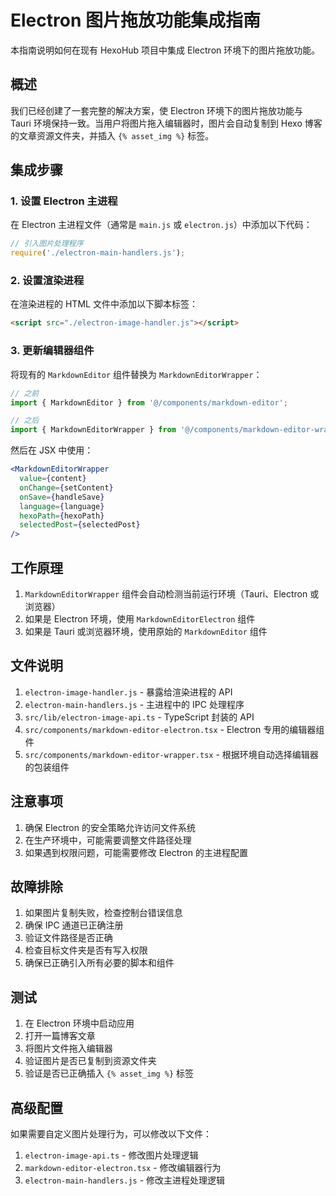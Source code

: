 # Electron 图片拖放功能集成指南

本指南说明如何在现有 HexoHub 项目中集成 Electron 环境下的图片拖放功能。

## 概述

我们已经创建了一套完整的解决方案，使 Electron 环境下的图片拖放功能与 Tauri 环境保持一致。当用户将图片拖入编辑器时，图片会自动复制到 Hexo 博客的文章资源文件夹，并插入 `{% asset_img %}` 标签。

## 集成步骤

### 1. 设置 Electron 主进程

在 Electron 主进程文件（通常是 `main.js` 或 `electron.js`）中添加以下代码：

```javascript
// 引入图片处理程序
require('./electron-main-handlers.js');
```

### 2. 设置渲染进程

在渲染进程的 HTML 文件中添加以下脚本标签：

```html
<script src="./electron-image-handler.js"></script>
```

### 3. 更新编辑器组件

将现有的 `MarkdownEditor` 组件替换为 `MarkdownEditorWrapper`：

```typescript
// 之前
import { MarkdownEditor } from '@/components/markdown-editor';

// 之后
import { MarkdownEditorWrapper } from '@/components/markdown-editor-wrapper';
```

然后在 JSX 中使用：

```jsx
<MarkdownEditorWrapper
  value={content}
  onChange={setContent}
  onSave={handleSave}
  language={language}
  hexoPath={hexoPath}
  selectedPost={selectedPost}
/>
```

## 工作原理

1. `MarkdownEditorWrapper` 组件会自动检测当前运行环境（Tauri、Electron 或浏览器）
2. 如果是 Electron 环境，使用 `MarkdownEditorElectron` 组件
3. 如果是 Tauri 或浏览器环境，使用原始的 `MarkdownEditor` 组件

## 文件说明

1. `electron-image-handler.js` - 暴露给渲染进程的 API
2. `electron-main-handlers.js` - 主进程中的 IPC 处理程序
3. `src/lib/electron-image-api.ts` - TypeScript 封装的 API
4. `src/components/markdown-editor-electron.tsx` - Electron 专用的编辑器组件
5. `src/components/markdown-editor-wrapper.tsx` - 根据环境自动选择编辑器的包装组件

## 注意事项

1. 确保 Electron 的安全策略允许访问文件系统
2. 在生产环境中，可能需要调整文件路径处理
3. 如果遇到权限问题，可能需要修改 Electron 的主进程配置

## 故障排除

1. 如果图片复制失败，检查控制台错误信息
2. 确保 IPC 通道已正确注册
3. 验证文件路径是否正确
4. 检查目标文件夹是否有写入权限
5. 确保已正确引入所有必要的脚本和组件

## 测试

1. 在 Electron 环境中启动应用
2. 打开一篇博客文章
3. 将图片文件拖入编辑器
4. 验证图片是否已复制到资源文件夹
5. 验证是否已正确插入 `{% asset_img %}` 标签

## 高级配置

如果需要自定义图片处理行为，可以修改以下文件：

1. `electron-image-api.ts` - 修改图片处理逻辑
2. `markdown-editor-electron.tsx` - 修改编辑器行为
3. `electron-main-handlers.js` - 修改主进程处理逻辑
